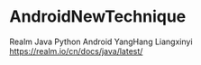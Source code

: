 # AndroidNewTechnique
Realm Java Python Android YangHang Liangxinyi
https://realm.io/cn/docs/java/latest/
